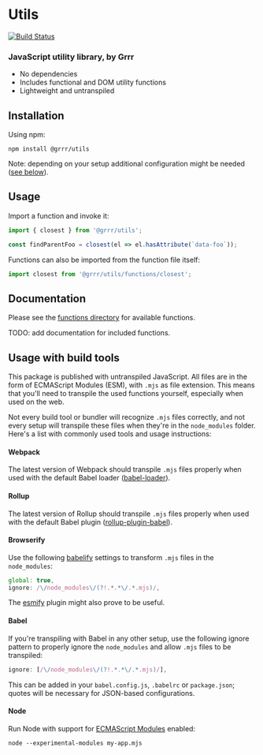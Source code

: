 # Utils

[![Build Status](https://travis-ci.com/grrr-amsterdam/grrr-utils.svg?branch=master)](https://travis-ci.com/grrr-amsterdam/grrr-utils)


### JavaScript utility library, by Grrr

- No dependencies
- Includes functional and DOM utility functions
- Lightweight and untranspiled

## Installation

Using npm:

```shell
npm install @grrr/utils
```

Note: depending on your setup additional configuration might be needed ([see below](#usage-with-build-tools)).

## Usage

Import a function and invoke it:

```js
import { closest } from '@grrr/utils';

const findParentFoo = closest(el => el.hasAttribute(`data-foo`));
```

Functions can also be imported from the function file itself:

```js
import closest from '@grrr/utils/functions/closest';
```

## Documentation

Please see the [functions directory](https://github.com/grrr-amsterdam/grrr-utils/tree/master/functions) for available functions.

TODO: add documentation for included functions.

## Usage with build tools

This package is published with untranspiled JavaScript. All files are in the form of ECMAScript Modules (ESM), with `.mjs` as file extension. This means that you'll need to transpile the used functions yourself, especially when used on the web.

Not every build tool or bundler will recognize `.mjs` files correctly, and not every setup will transpile these files when they're in the `node_modules` folder. Here's a list with commonly used tools and usage instructions:

#### Webpack

The latest version of Webpack should transpile `.mjs` files properly when used with the default Babel loader ([babel-loader](https://github.com/babel/babel-loader)).

#### Rollup

The latest version of Rollup should transpile `.mjs` files properly when used with the default Babel plugin ([rollup-plugin-babel](https://github.com/rollup/rollup-plugin-babel)).

#### Browserify

Use the following [babelify](https://github.com/babel/babelify#why-arent-files-in-node_modules-being-transformed) settings to transform `.mjs` files in the `node_modules`:

```js
global: true,
ignore: /\/node_modules\/(?!.*.*\/.*.mjs)/,
```

The [esmify](https://github.com/mattdesl/esmify) plugin might also prove to be useful.

#### Babel

If you're transpiling with Babel in any other setup, use the following ignore pattern to properly ignore the `node_modules` and allow `.mjs` files to be transpiled:

```js
ignore: [/\/node_modules\/(?!.*.*\/.*.mjs)/],
```

This can be added in your `babel.config.js`, `.babelrc` or `package.json`; quotes will be necessary for JSON-based configurations.

#### Node

Run Node with support for [ECMAScript Modules](https://nodejs.org/api/esm.html) enabled:

```shell
node --experimental-modules my-app.mjs
```
